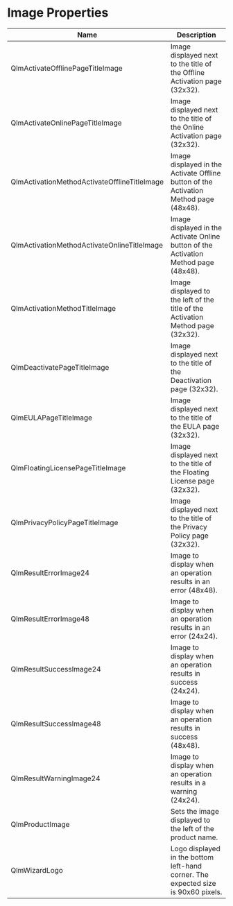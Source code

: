 # Image Properties

| Name                                         | Description                                                                           |
| -------------------------------------------- | ------------------------------------------------------------------------------------- |
| QlmActivateOfflinePageTitleImage             | Image displayed next to the title of the Offline Activation page (32x32).             |
| QlmActivateOnlinePageTitleImage              | Image displayed next to the title of the Online Activation page (32x32).              |
| QlmActivationMethodActivateOfflineTitleImage | Image displayed in the Activate Offline button of the Activation Method page (48x48). |
| QlmActivationMethodActivateOnlineTitleImage  | Image displayed in the Activate Online button of the Activation Method page (48x48).  |
| QlmActivationMethodTitleImage                | Image displayed to the left of the title of the Activation Method page (32x32).       |
| QlmDeactivatePageTitleImage                  | Image displayed next to the title of the Deactivation page (32x32).                   |
| QlmEULAPageTitleImage                        | Image displayed next to the title of the EULA page (32x32).                           |
| QlmFloatingLicensePageTitleImage             | Image displayed next to the title of the Floating License page (32x32).               |
| QlmPrivacyPolicyPageTitleImage               | Image displayed next to the title of the Privacy Policy page (32x32).                 |
| QlmResultErrorImage24                        | Image to display when an operation results in an error (48x48).                       |
| QlmResultErrorImage48                        | Image to display when an operation results in an error (24x24).                       |
| QlmResultSuccessImage24                      | Image to display when an operation results in success (24x24).                        |
| QlmResultSuccessImage48                      | Image to display when an operation results in success (48x48).                        |
| QlmResultWarningImage24                      | Image to display when an operation results in a warning (24x24).                      |
| QlmProductImage                              | Sets the image displayed to the left of the product name.                             |
| QlmWizardLogo                                | Logo displayed in the bottom left-hand corner. The expected size is 90x60 pixels.     |
